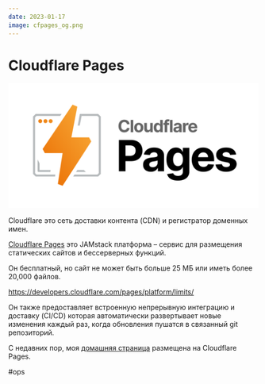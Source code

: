 ```yaml
---
date: 2023-01-17
image: cfpages_og.png
---
```


# Cloudflare Pages

![Cloudflare Pages](cfpages.png "Cloudflare Pages")

Cloudflare это сеть доставки контента (CDN) и регистратор доменных имен.

[Cloudflare Pages](https://pages.cloudflare.com) это JAMstack платформа –
сервис для размещения статических сайтов и бессерверных функций.

Он бесплатный, но сайт не может быть больше 25 МБ или иметь более
20,000 файлов.

https://developers.cloudflare.com/pages/platform/limits/

Он также предоставляет встроенную непрерывную интеграцию и доставку (CI/CD)
которая автоматически развертывает новые изменения каждый раз, когда обновления
пушатся в связанный git репозиторий.

С недавних пор, моя [домашняя страница](https://github.com/chuhlomin/homepage)
размещена на Cloudflare Pages.

#ops
